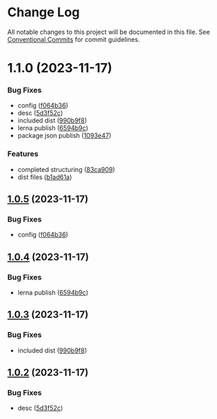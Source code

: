 # Change Log

All notable changes to this project will be documented in this file.
See [Conventional Commits](https://conventionalcommits.org) for commit guidelines.

# 1.1.0 (2023-11-17)


### Bug Fixes

* config ([f064b36](https://github.com/erashu212/pokedex/commit/f064b365e4099bae09a62d4511cfddfa57df6fba))
* desc ([5d3f52c](https://github.com/erashu212/pokedex/commit/5d3f52cc260b2d2d2fb21f068ed39d9309f81630))
* included dist ([990b9f8](https://github.com/erashu212/pokedex/commit/990b9f8487f769674169d4aa6ccf15fb9bfa7711))
* lerna publish ([6594b9c](https://github.com/erashu212/pokedex/commit/6594b9c579c88626d0fb8d67e4671c505e2ad4b7))
* package json publish ([1093e47](https://github.com/erashu212/pokedex/commit/1093e47a8148dba5a61ff589e7191daff8b37e16))


### Features

* completed structuring ([83ca909](https://github.com/erashu212/pokedex/commit/83ca909761282343332c332c5a09dcd3664dac72))
* dist files ([b1ad61a](https://github.com/erashu212/pokedex/commit/b1ad61ac710aabf904b68e89671e6aa0c74fd410))





## [1.0.5](https://github.com/erashu212/pokedex/compare/@pokedex/utils@1.0.4...@pokedex/utils@1.0.5) (2023-11-17)


### Bug Fixes

* config ([f064b36](https://github.com/erashu212/pokedex/commit/f064b365e4099bae09a62d4511cfddfa57df6fba))





## [1.0.4](https://github.com/erashu212/pokedex/compare/@pokedex/utils@1.0.3...@pokedex/utils@1.0.4) (2023-11-17)


### Bug Fixes

* lerna publish ([6594b9c](https://github.com/erashu212/pokedex/commit/6594b9c579c88626d0fb8d67e4671c505e2ad4b7))





## [1.0.3](https://github.com/erashu212/pokedex/compare/@pokedex/utils@1.0.2...@pokedex/utils@1.0.3) (2023-11-17)


### Bug Fixes

* included dist ([990b9f8](https://github.com/erashu212/pokedex/commit/990b9f8487f769674169d4aa6ccf15fb9bfa7711))





## [1.0.2](https://github.com/erashu212/pokedex/compare/@pokedex/utils@1.0.1...@pokedex/utils@1.0.2) (2023-11-17)


### Bug Fixes

* desc ([5d3f52c](https://github.com/erashu212/pokedex/commit/5d3f52cc260b2d2d2fb21f068ed39d9309f81630))
